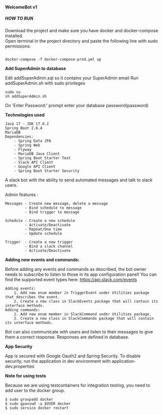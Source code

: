 **WelcomeBot v1**

<h5>HOW TO RUN </h5>
Download the project and make sure you have docker and docker-compose installed.<br>
Open terminal in the project directory and paste the following line with sudo permissions:

```text

docker-compose -f docker-compose-prod.yml up

```

**Add SuperAdmin to database**

Edit addSuperAdmin.sql so it contains your SuperAdmin email Run addSuperAdmin.sh with sudo privileges

```text
sudo su
sh addSuperAdmin.sh
```

On 'Enter Password:' prompt enter your database password(password)

**Technologies used**

```text
Java 17 - JDK 17.0.2
Spring Boot 2.6.4
MariaDB 
Dependencies: 
    - Spring Data JPA
    - Spring Web
    - Flyway
    - MariaDB Java Client
    - Spring Boot Starter Test
    - Slack API Client
    - Google API Client
    - Spring Boot Starter Security
```

A slack bot with the ability to send automated messages and talk to slack users.

Admin features :

```text
Messages - Create new message, delete a message
         - Bind schedule to message
         - Bind trigger to message
         
Schedule - Create a new schedule
         - Activate/Deactivate
         - Repeat/One time
         - Update schedule
         
Trigger  - Create a new trigger 
         - Bind a slack channel
         - Activate/Deactivate 
```

**Adding new events and commands:**

Before adding any events and commands as described, the bot owner needs to subscribe to listen to those in its app
configuration panel!
You can find the supported event types here: https://api.slack.com/events

```text
Adding events:
    1. Add new enum member in TriggerEvent under Utilities package that describes the event.
    2. Create a new class in SlackEvents package that will contain its interface methods.
Adding commands:
    1. Add new enum member in SlackCommand under Utilities package.
    2. Create a new class in SlackCommands package that will contain its interface methods.
```

Bot can also communicate with users and listen to their messages to give them a correct response. Responses are defined
in database.

**App Security**

App is secured with Google Oauth2 and Spring Security. To disable security, run the application in dev environment with
application-dev.properties

**Note for using tests**

Because we are using testcontainers for integration testing, you need to add user to the docker group.

```text
$ sudo groupadd docker
$ sudo gpasswd -a $USER docker
$ sudo service docker restart
```

